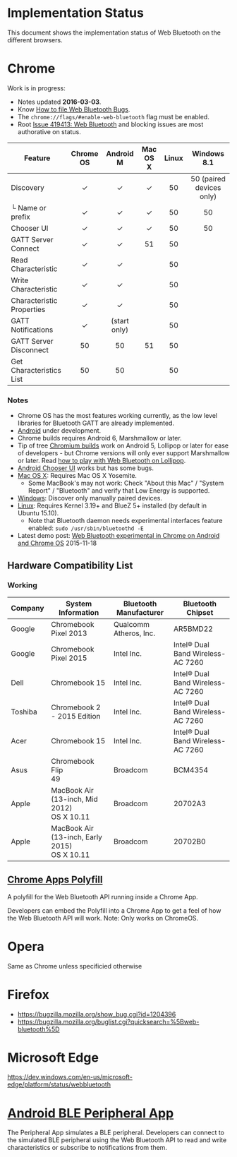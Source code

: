 # Implementation Status
This document shows the implementation status of Web Bluetooth on the
different browsers.

# Chrome
Work is in progress:
* Notes updated **2016-03-03**.
* Know [How to file Web Bluetooth Bugs](https://www.chromium.org/developers/how-tos/file-web-bluetooth-bugs).
* The `chrome://flags/#enable-web-bluetooth` flag must be enabled.
* Root [Issue 419413: Web Bluetooth](https://code.google.com/p/chromium/issues/detail?id=419413) and blocking issues are most authorative on status.

Feature                   | Chrome OS | Android M | Mac OS X | Linux | Windows 8.1
------------------------- | :-------: | :-------: | :------: | :----: | :-----:
Discovery                 | ✓         | ✓         | ✓        | 50     | 50 (paired devices only)
└ Name or prefix          | ✓         | ✓         | ✓        | 50     | 50
Chooser UI                | ✓         | ✓         | ✓        | 50     | 50
GATT Server Connect       | ✓         | ✓         | 51       | 50
Read Characteristic       | ✓         | ✓         |          | 50
Write Characteristic      | ✓         | ✓         |          | 50
Characteristic Properties | ✓         | ✓         |          | 50
GATT Notifications        | ✓         | (start only) |    | 50
GATT Server Disconnect    | 50        | 50        | 51       | 50
Get Characteristics List  | 50        | 50        |          | 50

### Notes

* Chrome OS has the most features working currently, as the low level libraries for Bluetooth GATT are already implemented.
* [Android](https://crbug.com/471536) under development.
 * Chrome builds requires Android 6, Marshmallow or later.
 * Tip of tree [Chromium builds](https://download-chromium.appspot.com/?platform=Android&type=snapshots) work on Android 5, Lollipop or later for ease of developers - but Chrome versions will only ever support Marshmallow or later. Read [how to play with Web Bluetooth on Lollipop](http://stackoverflow.com/q/34810194/422957).
 * [Android Chooser UI](https://crbug.com/436280) works but has some bugs.
* [Mac OS X](https://crbug.com/364359): Requires Mac OS X Yosemite.
  * Some MacBook's may not work: Check "About this Mac" / "System Report" / "Bluetooth" and verify that Low Energy is supported.
* [Windows](https://crbug.com/507419): Discover only manually paired devices.
* [Linux](https://crbug.com/570344): Requires Kernel 3.19+ and BlueZ 5+ installed (by default in Ubuntu 15.10).
  * Note that Bluetooth daemon needs experimental interfaces feature enabled: `sudo /usr/sbin/bluetoothd -E`  
* Latest demo post: [Web Bluetooth experimental in Chrome on Android and Chrome OS](https://www.w3.org/community/web-bluetooth/2015/11/18/web-bluetooth-experimental-in-chrome-on-android-and-chrome-os/) 2015-11-18

## Hardware Compatibility List

### Working

Company | System Information | Bluetooth Manufacturer | Bluetooth Chipset
------- | ------------------ | ---------------------- | -----------------
Google  | Chromebook Pixel 2013 | Qualcomm Atheros, Inc. | AR5BMD22
Google  | Chromebook Pixel 2015 | Intel Inc. | Intel® Dual Band Wireless-AC 7260 
Dell    | Chromebook 15      | Intel Inc. | Intel® Dual Band Wireless-AC 7260
Toshiba | Chromebook 2 - 2015 Edition | Intel Inc. | Intel® Dual Band Wireless-AC 7260 
Acer    | Chromebook 15 | Intel Inc. | Intel® Dual Band Wireless-AC 7260
Asus    | Chromebook Flip <br/> 49| Broadcom | BCM4354
Apple   | MacBook Air (13-inch, Mid 2012) <br/> OS X 10.11 | Broadcom | 20702A3
Apple   | MacBook Air (13-inch, Early 2015) <br/> OS X 10.11 | Broadcom | 20702B0

## [Chrome Apps Polyfill](https://github.com/WebBluetoothCG/chrome-app-polyfill)
A polyfill for the Web Bluetooth API running inside a Chrome App.

Developers can embed the Polyfill into a Chrome App to get a feel of how the
Web Bluetooth API will work. Note: Only works on ChromeOS.

# Opera
Same as Chrome unless specificied otherwise

# Firefox
- https://bugzilla.mozilla.org/show_bug.cgi?id=1204396
- https://bugzilla.mozilla.org/buglist.cgi?quicksearch=%5Bweb-bluetooth%5D

# Microsoft Edge
https://dev.windows.com/en-us/microsoft-edge/platform/status/webbluetooth

# [Android BLE Peripheral App](https://github.com/WebBluetoothCG/ble-test-peripheral-android)

The Peripheral App simulates a BLE peripheral. Developers can connect to
the simulated BLE peripheral using the Web Bluetooth API to read and write
characteristics or subscribe to notifications from them.
